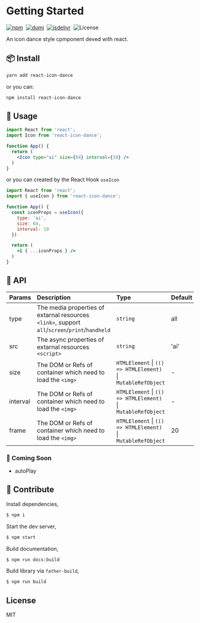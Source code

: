 # Getting Started

[![npm](https://img.shields.io/npm/v/react-icon-dance?color=orange)](https://www.npmjs.com/package/react-image-dangling)&nbsp;
[![dumi](https://img.shields.io/badge/docs%20by-dumi-blue)](https://github.com/umijs/dumi)&nbsp;
[![jsdelivr](https://data.jsdelivr.com/v1/package/npm/react-icon-dance/badge)](https://www.jsdelivr.com/package/npm/react-icon-dance)&nbsp;
![License](https://img.shields.io/npm/l/react-icon-dance?style=flat-square&color=red)&nbsp;

An icon dance style cpmponent deved with react.

## 📦 Install

```bash
yarn add react-icon-dance
```

or you can:

```bash
npm install react-icon-dance
```

## 🚀 Usage

```jsx | pure
import React from 'react';
import Icon from 'react-icon-dance';

function App() {
  return (
    <Icon type="ai" size={64} interval={10} />
  )
}
```

or you can created by the React Hook `useIcon`

```jsx | pure
import React from 'react';
import { useIcon } from 'react-icon-dance';

function App() {
  const iconProps = useIcon({
    type: 'ai', 
    size: 64,
    interval: 10
  })

  return (
    <i { ...iconProps } />
  )
}
```

## 📔 API

| Params     | Description                                  | Type     | Default |
|------------|:----------------------------------------------|:----------|:---------|
| type | The media properties of extarnal resources `<link>`, support `all`/`screen`/`print`/`handheld` | `string` | all       |
| src | The async properties of extarnal resources `<script>` | `string` | 'ai'       |
| size | The DOM or Refs of container which need to load the `<img>` | `HTMLElement` \| `(() => HTMLElement)` \| `MutableRefObject` | -      |
| interval | The DOM or Refs of container which need to load the `<img>` | `HTMLElement` \| `(() => HTMLElement)` \| `MutableRefObject` | -      |
| frame | The DOM or Refs of container which need to load the `<img>` | `HTMLElement` \| `(() => HTMLElement)` \| `MutableRefObject` | 20      |

### 🔢 Coming Soon

- autoPlay
## 🔨 Contribute

Install dependencies,

```bash
$ npm i
```

Start the dev server,

```bash
$ npm start
```

Build documentation,

```bash
$ npm run docs:build
```

Build library via `father-build`,

```bash
$ npm run build
```

## License

MIT